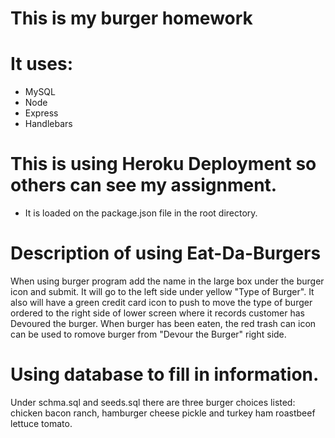 # This is my burger homework

# It uses:
* MySQL
* Node
* Express
* Handlebars

# This is using Heroku Deployment so others can see my assignment. 
* It is loaded on the package.json file in the root directory.

# Description of using Eat-Da-Burgers
When using burger program add the name in the large box under the burger icon and submit. It will go to the left side under yellow "Type of Burger". It also will have a green credit card icon to push to move the type of burger ordered to the right side of lower screen where it records customer has Devoured the burger. When burger has been eaten, the red trash can icon can be used to romove burger from "Devour the Burger" right side.

# Using database to fill in information.
Under schma.sql and seeds.sql there are three burger choices listed: chicken bacon ranch, hamburger cheese pickle and turkey ham roastbeef lettuce tomato.